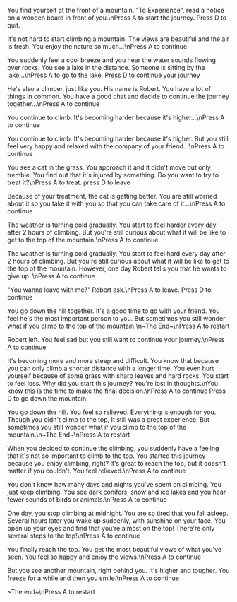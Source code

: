 You find yourself at the front of a mountain. "To Experience", read a notice on a wooden board in front of you.\nPress A to start the journey. Press D to quit.

It's not hard to start climbing a mountain. The views are beautiful and the air is fresh. You enjoy the nature so much...\nPress A to continue

You suddenly feel a cool breeze and you hear the water sounds flowing over rocks. You see a lake in the distance. Someone is sitting by the lake...\nPress A to go to the lake. Press D to continue your journey

He's also a climber, just like you. His name is Robert. You have a lot of things in common. You have a good chat and decide to continue the journey together...\nPress A to continue

You continue to climb. It's becoming harder because it's higher...\nPress A to continue

You continue to climb. It's becoming harder because it's higher. But you still feel very happy and relaxed with the company of your friend...\nPress A to continue

You see a cat in the grass. You approach it and it didn't move but only tremble. You find out that it's injured by something. Do you want to try to treat it?\nPress A to treat. press D to leave

Because of your treatment, the cat is getting better. You are still worried about it so you take it with you so that you can take care of it...\nPress A to continue

The weather is turning cold gradually. You start to feel harder every day after 2 hours of climbing.  But you're still curious about what it will be like to get to the top of the mountain.\nPress A to continue

The weather is turning cold gradually. You start to feel hard every day after 2 hours of climbing.  But you're still curious about what it will be like to get to the top of the mountain. However, one day Robert tells you that he wants to give up. \nPress A to continue

"You wanna leave with me?" Robert ask.\nPress A to leave. Press D to continue

You go down the hill together. It's a good time to go with your friend. You feel he's the most important person to you. But sometimes you still wonder what if you climb to the top of the mountain.\n~The End~\nPress A to restart

Robert left. You feel sad but you still want to continue your journey.\nPress A to continue

It's becoming more and more steep and difficult. You know that because you can only climb a shorter distance with a longer time. You even hurt yourself because of some grass with sharp leaves and hard rocks. You start to feel loss. Why did you start this journey? You're lost in thoughts.\nYou know this is the time to make the final decision.\nPress A to continue Press D to go down the mountain.

You go down the hill. You feel so relieved. Everything is enough for you. Though you didn't climb to the top, It still was a great experience. But sometimes you still wonder what if you climb to the top of the mountain.\n~The End~\nPress A to restart

When you decided to continue the climbing, you suddenly have a feeling that it's not so important to climb to the top. You started this journey because you enjoy climbing, right? It's great to reach the top, but it doesn't matter if you couldn't. You feel relieved.\nPress A to continue

You don't know how many days and nights you've spent on climbing. You just keep climbing. You see dark conifers, snow and ice lakes and you hear fewer sounds of birds or animals.\nPress A to continue

One day, you stop climbing at midnight. You are so tired that you fall asleep. Several hours later you wake up suddenly, with sunshine on your face. You open up your eyes and find that you're almost on the top! There're only several steps to the top!\nPress A to continue

You finally reach the top. You get the most beautiful views of what you've seen. You feel so happy and enjoy the views.\nPress A to continue

But you see another mountain, right behind you. It's higher and tougher. You freeze for a while and then you smile.\nPress A to continue

~The end~\nPress A to restart





